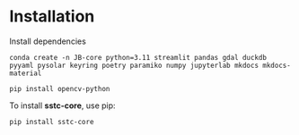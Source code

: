 # Installation

Install dependencies

`conda create -n JB-core python=3.11 streamlit pandas gdal duckdb pyyaml pysolar keyring poetry paramiko numpy jupyterlab mkdocs mkdocs-material`

`pip install opencv-python`

To install **sstc-core**, use pip:
```bash
pip install sstc-core
```